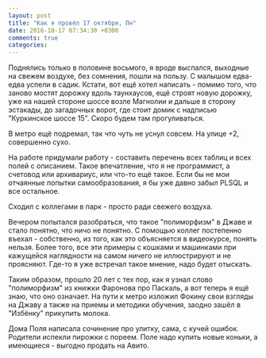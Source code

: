 ```yaml
---
layout: post
title: "Как я провёл 17 октября, Пн"
date: 2016-10-17 07:34:30 +0300
comments: true
categories: 
---
```

Поднялись только в половине восьмого, я вроде выспался, выходные на свежем воздухе, без сомнения, пошли на пользу. С малышом едва-едва успели в садик. Кстати, вот ещё хотел написать - помимо того, что заново мостят дорожку вдоль таунхаусов, ещё строят новую дорожку, уже на нашей стороне шоссе возле Магнолии и дальше в сторону эстакады, до загадочных ворот, где стоит домик с надписью "Куркинское шоссе 15". Скоро будем там прогуливаться.

В метро ещё подремал, так что чуть не уснул совсем. На улице +2, совершенно сухо.

На работе придумали работу - составить перечень всех таблиц и всех полей с описанием. Такое впечатление, что я не программист, а счетовод или архивариус, или что-то ещё такое. Если бы не мои отчаянные попытки самообразования, я бы уже давно забыл PLSQL и все остальное.

Сходил с коллегами в парк - просто ради свежего воздуха.

Вечером попытался разобраться, что такое "полиморфизм" в Джаве и стало понятно, что ничо не понятно. С помощью коллег постепенно въехал - собственно, из того, как это объясняется в видеокурсе, понять нельзя. Более того, все эти примеры с кошками и машинками при кажущейся наглядности на самом ничего не иллюстрируют и не проясняют. Где-то я уже встречал такое мнение, надо будет отыскать.

Таким образом, прошло 20 лет с тех пор, как я узнал слово "полиморфизм" из книжки Фаронова про Паскаль, а вот теперь я ещё знаю, что оно означает. На пути к метро изложил Фокину свои взгляды на Джаву а также на приемы и методики обучения, заодно зашёл в "Избёнку" прикупить молока.

Дома Поля написала сочинение про улитку, сама, с кучей ошибок. Родители испекли пирожки с пореем. Поле надо купить новые коньки, а имеющиеся - выгодно продать на Авито. 